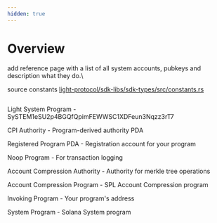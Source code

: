 ```yaml
---
hidden: true
---
```


# Overview



add reference page with a list of all system accounts, pubkeys and description what they do.\


source constants [light-protocol/sdk-libs/sdk-types/src/constants.rs](https://github.com/Lightprotocol/light-protocol/blob/main/sdk-libs/sdk-types/src/constants.rs)

```
```

Light System Program - SySTEM1eSU2p4BGQfQpimFEWWSC1XDFeun3Nqzz3rT7

CPI Authority - Program-derived authority PDA

Registered Program PDA - Registration account for your program

Noop Program - For transaction logging

Account Compression Authority - Authority for merkle tree operations

Account Compression Program - SPL Account Compression program

Invoking Program - Your program's address

System Program - Solana System program

